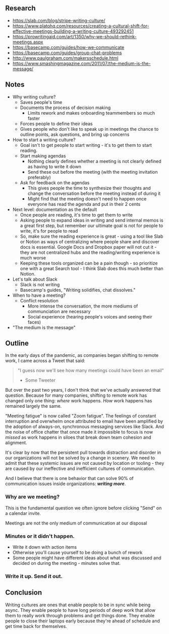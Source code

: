  ## Research
- https://slab.com/blog/stripe-writing-culture/
- https://www.platohq.com/resources/creating-a-cultural-shift-for-effective-meetings-building-a-writing-culture-493292451
- https://prowritingaid.com/art/1350/why-we-should-rethink-meetings.aspx
- https://basecamp.com/guides/how-we-communicate
- https://basecamp.com/guides/group-chat-problems
- http://www.paulgraham.com/makersschedule.html
- https://www.smashingmagazine.com/2011/07/the-medium-is-the-message/

## Notes
- Why writing culture?
	- Saves people's time
	- Documents the process of decision making
		- Limits rework and makes onboarding teammembers so much faster
	- Forces people to define their ideas
	- Gives people who don't like to speak up in meetings the chance to outline points, ask questions, and bring up concerns 
- How to start a writing culture?
	- Goal isn't to get people to start writing - it's to get them to start reading.
	- Start making agendas
		- Nothing clearly defines whether a meeting is not clearly defined as having to write it down
		- Send these out before the meeting (with the meeting invitation preferably)
	- Ask for feedback on the agendas
		- This gives people the time to synthesize their thoughts and change the conversation before the meeting instead of during it
		- Might find that the meeting doesn't need to happen once everyone has read the agenda and put in their 2 cents
- Next level: documentation as the default
	- Once people are reading, it's time to get them to write
	- Asking people to expand ideas in writing and send internal memos is a great first step, but remember our ultimate goal is not for people to write, it's for people to read
	- So, make sure the reading experience is great - using a tool like Slab or Notion as ways of centralizing where people share and discover docs is essential. Google Docs and Dropbox paper will not cut it - they are not centralized hubs and the reading/writing experience is much worse
	- Keeping these tools organized can be a pain though - so prioritize one with a great Search tool - I think Slab does this much better than Notion.
- Let's talk about Slack
	- Slack is not writing
	- Basecamp's guides, "Writing solidifies, chat dissolves."
- When to have a meeting?
	- Conflict resolution
		- More intense the conversation, the more mediums of communciation are necessary
		- Social experience (hearing people's voices and seeing their faces)
- "The medium is the message"

## Outline
In the early days of the pandemic, as companies began shifting to remote work, I came across a Tweet that said:

> "I guess now we'll see how many meetings could have been an email"
> - Some Tweeter

But over the past two years, I don't think that we've actually answered that question. Because for many companies, shifting to remote work has changed only one thing: *where* work happens. *How* work happens has remained largely the same.

"Meeting fatigue" is now called "Zoom fatigue". The feelings of constant interruption and overwhelm once attributed to email have been amplified by the adoption of always-on, synchronous messaging services like Slack. And the noise of office chatter that once made it impossible to focus is now *missed* as work happens in siloes that break down team cohesion and alignment.

It's clear by now that the persistent pull towards distraction and disorder in our organizations will not be solved by a change in scenery. We need to admit that these systemic issues are not caused by location or tooling - they are caused by our ineffective and inefficient cultures of communication.

And I believe that there is one behavior that can solve 90% of communication issues inside organizations: ***writing more***.

### Why are we meeting?
This is the fundamental question we often ignore before clicking "Send" on a calendar invite. 

Meetings are not the only medium of communication at our disposal 

### Minutes or it didn't happen.
- Write it down with action items
- Otherwise you'll cause yourself to be doing a bunch of rework 
- Some people might have different ideas about what was discussed and decided on during the meeting - minutes solve that.


### Write it up. Send it out.


## Conclusion
Writing cultures are ones that enable people to be in sync while being async. They enable people to have long periods of deep work that allow them to really work through problems and get things done. They enable people to close their laptops early because they're ahead of schedule and get time back for themselves.
